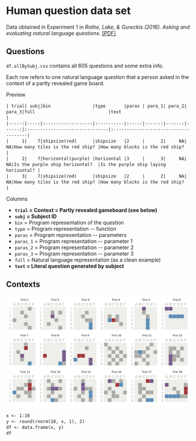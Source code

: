 
# Human question data set

Data obtained in Experiment 1 in _Rothe, Lake, & Gureckis (2016). Asking and evaluating natural language questions._ [[PDF]](https://mindmodeling.org/cogsci2016/papers/0357/paper0357.pdf)

## Questions

`df.allBySubj.csv` contains all 605 questions and some extra info.

Each row refers to one natural language question that a person asked in the context of a partly revealed game board.


Preview

```{r}
| trial| subj|bin                |type       |paras | para_1| para_2| para_3|full                            |text                                  |
|-----:|----:|:------------------|:----------|:-----|------:|------:|------:|:-------------------------------|:-------------------------------------|
|     1|    7|shipsize(red)      |shipsize   |2     |      2|     NA|     NA|How many tiles is the red ship? |How many blocks is the red ship?      |
|     2|    7|horizontal(purple) |horizontal |3     |      3|     NA|     NA|Is the purple ship horizontal?  |Is the purple ship laying horizontal? |
|     3|    7|shipsize(red)      |shipsize   |2     |      2|     NA|     NA|How many tiles is the red ship? |How many blocks is the red ship?      |
```


Columns

- **`trial` = Context = Partly revealed gameboard (see below)**
- **`subj` = Subject ID**
- `bin` = Program representation of the question
- `type` = Program representation -- function
- `paras` = Program representation -- parameters
- `paras_1` = Program representation -- parameter 1
- `paras_2` = Program representation -- parameter 2
- `paras_3` = Program representation -- parameter 3
- `full` = Natural language representation (as a clean example)
- **`text` = Literal question generated by subject**



## Contexts

![Context 1-18](trials-ai-6x3.png)

```{r }
x <- 1:10
y <- round(rnorm(10, x, 1), 2)
df <- data.frame(x, y)
df
```